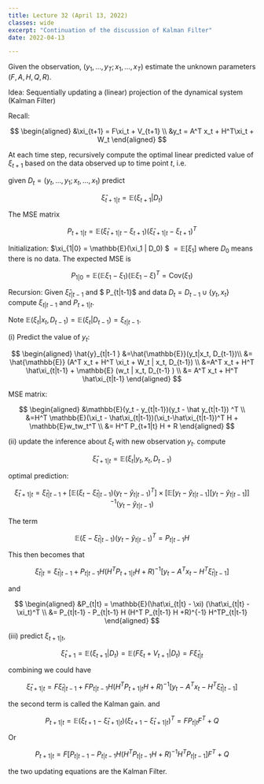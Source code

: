 ```yaml
---
title: Lecture 32 (April 13, 2022)
classes: wide
excerpt: "Continuation of the discussion of Kalman Filter"
date: 2022-04-13

---
```


Given the observation, $(y_1, \dots, y_T; x_1,\dots, x_T)$ estimate the unknown parameters $(F, A, H, Q, R)$. 

Idea: Sequentially updating a (linear) projection of the dynamical system (Kalman Filter)

Recall: 

$$
\begin{aligned}
&\xi_{t+1} = F\xi_t + V_{t+1} \\
&y_t = A^T x_t + H^T\xi_t + W_t
\end{aligned}
$$

At each time step, recursively compute the optimal linear predicted value of $\xi_{t+1}$ based on the data observed up to time point $t$, i.e. 

given $D_t = (y_t,\dots, y_1; x_t,\dots, x_1)$  predict 

$$
\hat{\xi}_{t+1|t} = \mathbb{E}(\xi_{t+1}|D_t)
$$

The MSE matrix 

$$
P_{t+1|t} = \mathbb{E}(\hat\xi_{t+1|t} - \xi_{t+1}) (\hat\xi_{t+1|t} - \xi_{t+1})^T
$$

Initialization: $\xi_{1\|0} = \mathbb{E}(\xi_1 \| D_0) $  $= \mathbb{E}[\xi_1]$ where $D_0$ means there is no data. The expected MSE is 

$$
P_{1|0} = \mathbb{E}(\mathbb{E}\xi_1-\xi_1) (\mathbb{E}\xi_1-\xi)^T = \text{Cov}(\xi_1)
$$

Recursion: Given $\hat\xi_{t | t-1}$ and $ P_{t|t-1}$ and data $D_t = D_{t-1} \cup \{y_t,x_t\}$ compute $\xi_{t|t-1}$ and $P_{t+1|t}$.

Note $\mathbb{E} (\xi_t | x_t, D_{t-1}) = \mathbb{E} (\xi_t |D_{t-1}) = \xi_{t|t-1}$. 

(i) Predict the value of $y_t$:

$$
\begin{aligned}
\hat{y}_{t|t-1 } &=\hat{\mathbb{E}}(y_t|x_t, D_{t-1})\\
&= \hat{\mathbb{E}} (A^T x_t + H^T \xi_t + W_t | x_t, D_{t-1}) \\
&=A^T x_t + H^T \hat\xi_{t|t-1} + \mathbb{E} (w_t | x_t, D_{t-1} ) \\
&= A^T x_t + H^T \hat\xi_{t|t-1}
\end{aligned}
$$

MSE matrix: 

$$
\begin{aligned}
&\mathbb{E}(y_t - y_{t|t-1})(y_t - \hat y_{t|t-1}) ^T \\
&=H^T \mathbb{E}(\xi_t - \hat\xi_{t|t-1})(\xi_t-\hat\xi_{t|t-1})^T H + \mathbb{E}w_tw_t^T \\
&= H^T P_{t+1|t} H + R
\end{aligned}
$$

(ii) update the inference about $\xi_t$ with new observation $y_t$. compute 

$$
\hat\xi_{t+1|t} = \mathbb{E} (\xi_t | y_t ,x_t , D_{t-1}) 
$$

optimal prediction:

$$
\hat\xi_{t+1|t} = \hat\xi_{t|t-1} + [\mathbb{E}(\xi_t - \hat\xi_{t|t-1}) (y_t -\hat y_{t|t-1})^T] \times [\mathbb{E}[y_t-\hat y_{t|t-1}][y_t-\hat y_{t|t-1}]]^{-1} (y_t-\hat y_{t|t-1})
$$

The term 

$$
\mathbb{E}(\xi-\hat\xi_{t|t-1}) (y_t - \hat y_{t|t-1})^T = P_{t|t-1} H
$$

This then becomes that 

$$
\hat\xi_{t | t} = \hat\xi_{t|t-1} + P_{t|t-1} H(H^T P_{t+1|t} H + R)^{-1} [y_t - A^T x_t - H^T\hat\xi_{t|t-1}]
$$

and 

$$
\begin{aligned}
&P_{t|t} = \mathbb{E}(\hat\xi_{t|t} - \xi) (\hat\xi_{t|t} - \xi_t)^T \\
&= P_{t|t-1} - P_{t|t-1} H (H^T P_{t|t-1} H +R)^{-1} H^TP_{t|t-1}
\end{aligned}
$$

(iii) predict $\xi_{t+1|t}$, 

$$
\hat\xi_{t+1} = \mathbb{E} (\xi_{t+1}|D_t) = \mathbb{E}(F\xi_t+V_{t+1} |D_t) = F\hat\xi_{t|t}
$$

combining we could have 

$$
\hat\xi_{t+1|t} = F\hat\xi_{t|t-1} + FP_{t|t-1} H(H^T P_{t+1|t} H + R)^{-1}[y_t - A^T x_t - H^T \hat\xi_{t|t-1}] 
$$

the second term is called the Kalman gain. 
and 

$$
P_{t+1|t} = \mathbb{E}(\xi_{t+1}-\hat\xi_{t+1|t}) (\xi_{t+1}-\hat\xi_{t+1|t})^T = FP_{t|t} F^T +Q 
$$

Or 

$$
P_{t+1|t} = F[P_{t|t-1} - P_{t|t-1} H (H^T P_{t|t-1} H + R)^{-1}H^T P_{t|t-1} ] F^T +Q
$$

the two updating equations are the Kalman Filter. 

